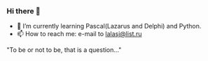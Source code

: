 ### Hi there 👋

- 🌱 I’m currently learning Pascal(Lazarus and Delphi) and Python.
- 📫 How to reach me: e-mail to lalasj@list.ru


"To be or not to be, that is a question..."
